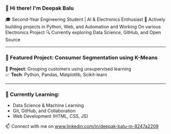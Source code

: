 ### 👋 Hi there! I'm Deepak Balu

🎓 Second-Year Engineering Student | AI & Electronics Enthusiast
🚀 Actively building projects in Python, Web, and Automation and Working On various Electronics Project
🔍 Currently exploring Data Science, GitHub, and Open Source

---

### 📌 Featured Project: Consumer Segmentation using K-Means

🧠 **Project**: Grouping customers using unsupervised learning  
📈 **Tech**: Python, Pandas, Matplotlib, Scikit-learn  

---

### 🧠 Currently Learning:
- Data Science & Machine Learning
- Git, GitHub, and Collaboration
- Web Development (HTML, CSS, JS)

📫 Connect with me on www.linkedin.com/in/deepak-balu-m-8247a2209
